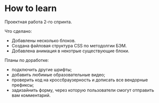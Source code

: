 # How to learn
Проектная работа 2-го спринта.

Что сделано:
* Добавлены несколько блоков.
* Создана файловая структура CSS по методолгии БЭМ.
* Добавлена анимация в некотрые существующие блоки.

Планы по доработке:
* подключить другие шрифты;
* добавить любимые образовательные видео;
* проверить код на кроссбраузерность и дописать все вендорные префиксы;
* задизайнить форму, через которую пользователи смогут отправить вам комментарий.

